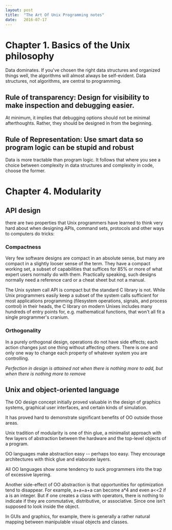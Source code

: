 ```yaml
---
layout:	post
title:	"The Art Of Unix Programming notes"
date:	2016-07-17
---
```

# Chapter 1. Basics of the Unix philosophy

Data dominates. If you've chosen the right data structures and organized things well, the algorithms will almost always be self-evident. Data structures, not algorithms, are central to programming.

## Rule of transparency: Design for visibility to make inspection and debugging easier.

At minimum, it implies that debugging options should not be minimal afterthoughts. Rather, they should be designed in from the beginning.

## Rule of Representation: Use smart data so program logic can be stupid and robust

Data is more tractable than program logic. It follows that where you see a choice between complexity in data structures and complexity in code, choose the former.

# Chapter 4. Modularity

## API design

there are two properties that Unix programmers have learned to think very hard about when designing APIs, command sets, protocols and other ways to computers do tricks:

### Compactness

Very few software designs are compact in an absolute sense, but many are compact in a slightly looser sense of the term. They have a compact working set, a subset of capabilities that suffices for 85% or more of what expert users normally do with them. Practically speaking, such designs normally need a reference card or a cheat sheet but not a manual.

The Unix system call API is compact but the standard C library is not. While Unix programmers easily keep a subset of the system calls sufficient for most applications programming (filesystem operations, signals, and process control) in their heads, the C library on modern Unixes includes many hundreds of entry points for, e.g. mathematical functions, that won't all fit a single programmer's cranium.

### Orthogonality

In a purely orthogonal design, operations do not have side effects; each action changes just one thing without affecting others. There is one and only one way to change each property of whatever system you are controlling.

*Perfection in design is attained not when there is nothing more to add, but when there is nothing more to remove*

## Unix and object-oriented language

The OO design concept initially proved valuable in the design of graphics systems, graphical user interfaces, and certain kinds of simulation.

It has proved hard to demonstrate significant benefits of OO outside those areas.

Unix tradition of modularity is one of thin glue, a minimalist approach with few layers of abstraction between the hardware and the top-level objects of a program.

OO languages make abstraction easy -- perhaps too easy. They encourage architectures with thick glue and elaborate layers.

All OO languages show some tendency to suck programmers into the trap of excessive layering. 

Another side-effect of OO abstraction is that opportunities for optimization tend to disappear. For example, a+a+a+a can become a\*4 and even a<<2 if a is an integer. But if one creates a class with operators, there is nothing to indicate if they are commutative, distributive, or associative. Since one isn't supposed to look inside the object.

In GUIs and graphics, for example, there is generally a rather natural mapping between manipulable visual objects and classes.
